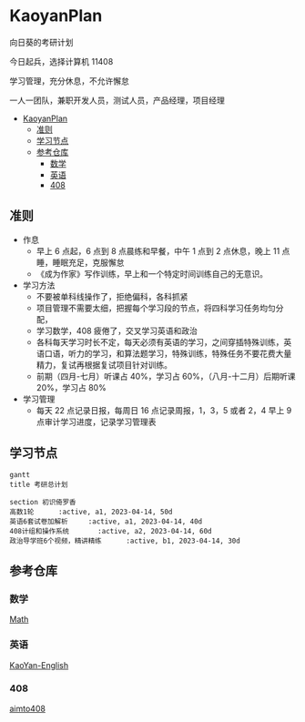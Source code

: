 # KaoyanPlan

向日葵的考研计划

今日起兵，选择计算机 11408

学习管理，充分休息，不允许懈怠

一人一团队，兼职开发人员，测试人员，产品经理，项目经理

- [KaoyanPlan](#kaoyanplan)
  - [准则](#准则)
  - [学习节点](#学习节点)
  - [参考仓库](#参考仓库)
    - [数学](#数学)
    - [英语](#英语)
    - [408](#408)

## 准则

- 作息
  - 早上 6 点起，6 点到 8 点晨练和早餐，中午 1 点到 2 点休息，晚上 11 点睡，睡眠充足，克服懈怠
  - 《成为作家》写作训练，早上和一个特定时间训练自己的无意识。
- 学习方法
  - 不要被单科线操作了，拒绝偏科，各科抓紧
  - 项目管理不需要太细，把握每个学习段的节点，将四科学习任务均匀分配，
  - 学习数学，408 疲倦了，交叉学习英语和政治
  - 各科每天学习时长不定，每天必须有英语的学习，之间穿插特殊训练，英语口语，听力的学习，和算法题学习，特殊训练，特殊任务不要花费大量精力，复试再根据复试项目针对训练。
  - 前期（四月-七月）听课占 40%，学习占 60%，（八月-十二月）后期听课 20%，学习占 80%
- 学习管理
  - 每天 22 点记录日报，每周日 16 点记录周报，1，3，5 或者 2，4 早上 9 点审计学习进度，记录学习管理表

## 学习节点

```mermaid
gantt
title 考研总计划

section 初识倚罗香
高数1轮      :active, a1, 2023-04-14, 50d
英语6套试卷加解析     :active, a1, 2023-04-14, 40d
408计组和操作系统       :active, a2, 2023-04-14, 60d
政治导学班6个视频，精讲精练      :active, b1, 2023-04-14, 30d
```

## 参考仓库

### 数学

[Math](https://github.com/Didnelpsun/Math)

### 英语

[KaoYan-English](https://github.com/m2kar/KaoYan-English)

### 408

[aimto408](https://github.com/xiaolei565/aimto408)
